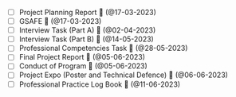 - [ ] Project Planning Report 📅 (@17-03-2023)
- [ ] GSAFE 📅 (@17-03-2023)
- [ ] Interview Task (Part A) 📅 (@02-04-2023)
- [ ] Interview Task (Part B) 📅 (@14-05-2023)
- [ ] Professional Competencies Task 📅 (@28-05-2023)
- [ ] Final Project Report 📅 (@05-06-2023)
- [ ] Conduct of Program 📅 (@05-06-2023)
- [ ] Project Expo (Poster and Technical Defence) 📅 (@06-06-2023)
- [ ] Professional Practice Log Book 📅 (@11-06-2023)